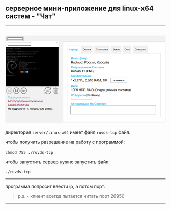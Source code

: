 ## серверное мини-приложение для linux-x64 систем - "Чат"

----------------------------------------
![](readme-screenshots/main.bmp)
----------------------------------------
директория ```server/linux-x64``` имеет файл ```ruvds-tcp``` файл.

чтобы получить разрешение на работу с программой:

```chmod 755 ./ruvds-tcp```

чтобы запустить сервер нужно запустить файл:

```./ruvds-tcp```

----------------------------------------

программа попросит ввести ip, а потом порт.

> p.s. - клиент всегда пытается читать порт 26950

----------------------------------------
